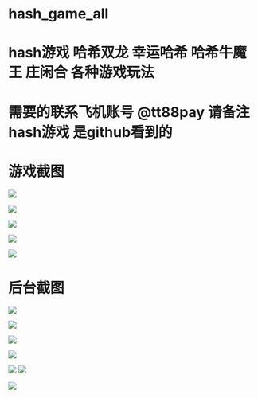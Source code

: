 
# hash_game_all
# hash游戏 哈希双龙 幸运哈希 哈希牛魔王 庄闲合 各种游戏玩法



# 需要的联系飞机账号 @tt88pay 请备注hash游戏 是github看到的




# 游戏截图

![](https://www.showdoc.com.cn/server/api/attachment/visitFile?sign=c75c3114d211a35fced1f0765a471f98)

![](https://www.showdoc.com.cn/server/api/attachment/visitFile?sign=03fcec59c55de45a70e9619a593a3eb1)


![](https://www.showdoc.com.cn/server/api/attachment/visitFile?sign=0b434c0d8d73a0a67b77a15d902e3f38)


![](https://www.showdoc.com.cn/server/api/attachment/visitFile?sign=da0b91952018d9953fb8f39c44eb4612)

![](https://www.showdoc.com.cn/server/api/attachment/visitFile?sign=dde22779c92e0b7236684b56cbc9ee06)


# 后台截图 

![](https://www.showdoc.com.cn/server/api/attachment/visitFile?sign=3b1461d480208c64386baf7a1ae36495)


![](https://www.showdoc.com.cn/server/api/attachment/visitFile?sign=4740f4a3c1c524e1ca5e5446fe25a43c)



![](https://www.showdoc.com.cn/server/api/attachment/visitFile?sign=355ca2c311d3fe24f7538979db640da4)



![](https://www.showdoc.com.cn/server/api/attachment/visitFile?sign=88dcd4f2dabfb4adf6f71844e63b9773)

![](https://www.showdoc.com.cn/server/api/attachment/visitFile?sign=53b263050ae782fa47962fd8d6e19032)
![](https://www.showdoc.com.cn/server/api/attachment/visitFile?sign=d1ff696d4107d2d07cabf4070b87ef69)

![](https://www.showdoc.com.cn/server/api/attachment/visitFile?sign=109d46868e8a86330497ff4f82cb3050)
